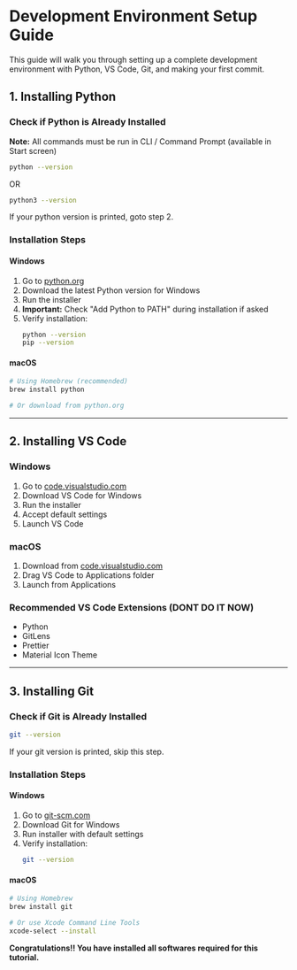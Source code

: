 # Development Environment Setup Guide

This guide will walk you through setting up a complete development environment with Python, VS Code, Git, and making your first commit.

## 1. Installing Python

### Check if Python is Already Installed
**Note:** All commands must be run in CLI / Command Prompt (available in Start screen)
```bash
python --version
```
OR
```bash
python3 --version
```
If your python version is printed, goto step 2.

### Installation Steps

#### Windows
1. Go to [python.org](https://www.python.org/downloads/)
2. Download the latest Python version for Windows
3. Run the installer
4. **Important:** Check "Add Python to PATH" during installation if asked
5. Verify installation:
   ```bash
   python --version
   pip --version
   ```

#### macOS
```bash
# Using Homebrew (recommended)
brew install python

# Or download from python.org
```

---

## 2. Installing VS Code

### Windows
1. Go to [code.visualstudio.com](https://code.visualstudio.com/)
2. Download VS Code for Windows
3. Run the installer
4. Accept default settings
5. Launch VS Code

### macOS
1. Download from [code.visualstudio.com](https://code.visualstudio.com/)
2. Drag VS Code to Applications folder
3. Launch from Applications


### Recommended VS Code Extensions (**DONT DO IT NOW**)
- Python
- GitLens
- Prettier
- Material Icon Theme

---

## 3. Installing Git

### Check if Git is Already Installed
```bash
git --version
```
If your git version is printed, skip this step.

### Installation Steps

#### Windows
1. Go to [git-scm.com](https://git-scm.com/)
2. Download Git for Windows
3. Run installer with default settings
4. Verify installation:
   ```bash
   git --version
   ```

#### macOS
```bash
# Using Homebrew
brew install git

# Or use Xcode Command Line Tools
xcode-select --install
```

**Congratulations!! You have installed all softwares required for this tutorial.**
